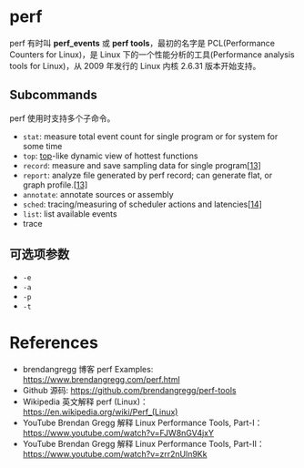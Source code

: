 <!--
 * @Author: JohnJeep
 * @Date: 2022-07-13 22:59:29
 * @LastEditors: JohnJeep
 * @LastEditTime: 2023-07-25 15:31:37
 * @Description: Linux perf 工具用法
 * Copyright (c) 2022 by JohnJeep, All Rights Reserved. 
-->


# perf
perf 有时叫 **perf_events** 或 **perf tools**，最初的名字是 PCL(Performance Counters for Linux)，是 Linux 下的一个性能分析的工具(Performance analysis tools for Linux)，从 2009 年发行的 Linux 内核 2.6.31 版本开始支持。



## Subcommands
perf  使用时支持多个子命令。

- `stat`: measure total event count for single program or for system for some time
- `top`: [top](https://en.wikipedia.org/wiki/Top_(Unix))-like dynamic view of hottest functions
- `record`: measure and save sampling data for single program[[13\]](https://en.wikipedia.org/wiki/Perf_(Linux)#cite_note-perfff-13)
- `report`: analyze file generated by perf record; can generate flat, or graph profile.[[13\]](https://en.wikipedia.org/wiki/Perf_(Linux)#cite_note-perfff-13)
- `annotate`: annotate sources or assembly
- `sched`: tracing/measuring of scheduler actions and latencies[[14\]](https://en.wikipedia.org/wiki/Perf_(Linux)#cite_note-14)
- `list`: list available events
- trace


## 可选项参数
- `-e`
- `-a`
- `-p`
- `-t`


# References
- brendangregg 博客 perf Examples: https://www.brendangregg.com/perf.html
- Github 源码: https://github.com/brendangregg/perf-tools
- Wikipedia 英文解释 perf (Linux)：https://en.wikipedia.org/wiki/Perf_(Linux)
- YouTube Brendan Gregg 解释 Linux Performance Tools, Part-I：https://www.youtube.com/watch?v=FJW8nGV4jxY
- YouTube Brendan Gregg 解释 Linux Performance Tools, Part-II：https://www.youtube.com/watch?v=zrr2nUln9Kk

